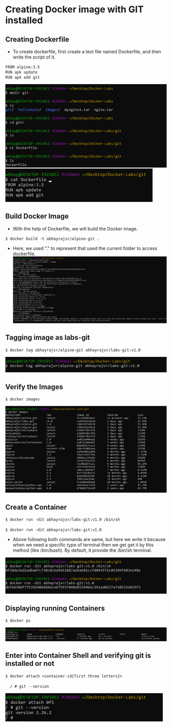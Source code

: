 # Creating Docker image with GIT installed

## Creating Dockerfile
  * To create dockerfile, first create a text file named Dockerfile, and then write the script of it.
  
```
FROM alpine:3.5
RUN apk update  
RUN apk add git
```
![alt Text](https://github.com/srabhayraj/Docker-Labs/blob/master/metadata/git/1.PNG)
![alt Text](https://github.com/srabhayraj/Docker-Labs/blob/master/metadata/git/2.PNG)

## Build Docker Image
  * With the help of Dockerfile, we will build the Docker image.

```
$ docker build -t abhayrajsr/alpine-git .
```
 * Here, we used "." to represent that used the current folder to access dockerfile.
![alt Text](https://github.com/srabhayraj/Docker-Labs/blob/master/metadata/git/3.PNG)

## Tagging image as labs-git
```
$ docker tag abhayrajsr/alpine-git abhayrajsr/labs-git:v1.0
```
![alt Text](https://github.com/srabhayraj/Docker-Labs/blob/master/metadata/git/4.PNG)

## Verify the Images
```
$ docker images
```
![alt Text](https://github.com/srabhayraj/Docker-Labs/blob/master/metadata/git/5.PNG)

## Create a Container
```
$ docker run -dit abhayrajsr/labs-git:v1.0 /bin/sh

$ docker run -dit abhayrajsr/labs-git:v1.0
```

  * Above following both commands are same, but here we write it because when we need a specific type of terminal then we get get it by this method (like /bin/bash). By default, it provide the /bin/sh terminal.

![alt Text](https://github.com/srabhayraj/Docker-Labs/blob/master/metadata/git/6.PNG)

## Displaying running Containers
```
$ docker ps
```
![alt Text](https://github.com/srabhayraj/Docker-Labs/blob/master/metadata/git/7.PNG)

## Enter into Container Shell and verifying git is installed or not
```
$ docker attach <container-id{first three letters}>
 
  / # git --version
```
![alt Text](https://github.com/srabhayraj/Docker-Labs/blob/master/metadata/git/8.PNG)

